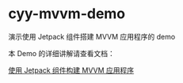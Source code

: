 # cyy-mvvm-demo
演示使用 Jetpack 组件搭建 MVVM 应用程序的 demo

本 Demo 的详细讲解请查看文档：

[使用 Jetpack 组件构建 MVVM 应用程序](https://yancechen.github.io/post/shi-yong-jetpack-zu-jian-gou-jian-mvvm-ying-yong-cheng-xu/)
